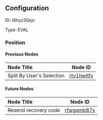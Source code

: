 # <nil>
## Configuration
ID:  t6hyz30ejn

Type: EVAL 








### Position

#### Previous Nodes
| Node Title | Node ID |
| :------------- | ------------ |
| Split By User&#39;s Selection | [rtv1hwltfy](./rtv1hwltfy.md) | 
 
 #### Future Nodes
| Node Title | Node ID |
| :------------- | ------------ |
| Resend recovery code |[rfwgqmb87x](./rfwgqmb87x.md) | 